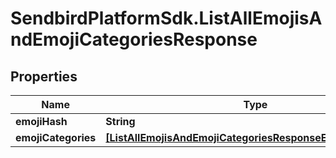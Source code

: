 # SendbirdPlatformSdk.ListAllEmojisAndEmojiCategoriesResponse

## Properties

Name | Type | Description | Notes
------------ | ------------- | ------------- | -------------
**emojiHash** | **String** |  | [optional] 
**emojiCategories** | [**[ListAllEmojisAndEmojiCategoriesResponseEmojiCategories]**](ListAllEmojisAndEmojiCategoriesResponseEmojiCategories.md) |  | [optional] 


